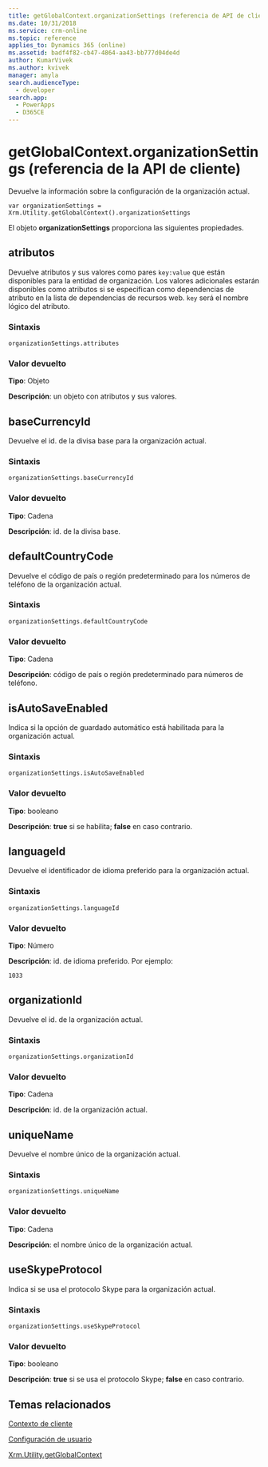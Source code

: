 ```yaml
---
title: getGlobalContext.organizationSettings (referencia de API de cliente) en aplicaciones basadas en modelos | MicrosoftDocs
ms.date: 10/31/2018
ms.service: crm-online
ms.topic: reference
applies_to: Dynamics 365 (online)
ms.assetid: badf4f82-cb47-4864-aa43-bb777d04de4d
author: KumarVivek
ms.author: kvivek
manager: amyla
search.audienceType:
  - developer
search.app:
  - PowerApps
  - D365CE
---
```

# <a name="getglobalcontextorganizationsettings-client-api-reference"></a>getGlobalContext.organizationSettings (referencia de la API de cliente)



Devuelve la información sobre la configuración de la organización actual. 

`var organizationSettings = Xrm.Utility.getGlobalContext().organizationSettings`

El objeto **organizationSettings** proporciona las siguientes propiedades.

## <a name="attributes"></a>atributos

Devuelve atributos y sus valores como pares `key:value` que están disponibles para la entidad de organización. Los valores adicionales estarán disponibles como atributos si se especifican como dependencias de atributo en la lista de dependencias de recursos web. `key` será el nombre lógico del atributo.

### <a name="syntax"></a>Sintaxis

`organizationSettings.attributes`

### <a name="return-value"></a>Valor devuelto

**Tipo**: Objeto

**Descripción**: un objeto con atributos y sus valores.

## <a name="basecurrencyid"></a>baseCurrencyId 

Devuelve el id. de la divisa base para la organización actual.

### <a name="syntax"></a>Sintaxis

`organizationSettings.baseCurrencyId`

### <a name="return-value"></a>Valor devuelto

**Tipo**: Cadena

**Descripción**: id. de la divisa base.

## <a name="defaultcountrycode"></a>defaultCountryCode 

Devuelve el código de país o región predeterminado para los números de teléfono de la organización actual.

### <a name="syntax"></a>Sintaxis

`organizationSettings.defaultCountryCode`

### <a name="return-value"></a>Valor devuelto

**Tipo**: Cadena

**Descripción**: código de país o región predeterminado para números de teléfono.

## <a name="isautosaveenabled"></a>isAutoSaveEnabled 

Indica si la opción de guardado automático está habilitada para la organización actual.

### <a name="syntax"></a>Sintaxis

`organizationSettings.isAutoSaveEnabled`

### <a name="return-value"></a>Valor devuelto

**Tipo**: booleano

**Descripción**: **true** si se habilita; **false** en caso contrario.

## <a name="languageid"></a>languageId 

Devuelve el identificador de idioma preferido para la organización actual.

### <a name="syntax"></a>Sintaxis

`organizationSettings.languageId`

### <a name="return-value"></a>Valor devuelto

**Tipo**: Número

**Descripción**: id. de idioma preferido. Por ejemplo:

`1033`

## <a name="organizationid"></a>organizationId 

Devuelve el id. de la organización actual.

### <a name="syntax"></a>Sintaxis

`organizationSettings.organizationId`

### <a name="return-value"></a>Valor devuelto

**Tipo**: Cadena

**Descripción**: id. de la organización actual.

## <a name="uniquename"></a>uniqueName 

Devuelve el nombre único de la organización actual.

### <a name="syntax"></a>Sintaxis

`organizationSettings.uniqueName`

### <a name="return-value"></a>Valor devuelto

**Tipo**: Cadena

**Descripción**: el nombre único de la organización actual.

## <a name="useskypeprotocol"></a>useSkypeProtocol 

Indica si se usa el protocolo Skype para la organización actual.

### <a name="syntax"></a>Sintaxis

`organizationSettings.useSkypeProtocol`

### <a name="return-value"></a>Valor devuelto

**Tipo**: booleano

**Descripción**: **true** si se usa el protocolo Skype; **false** en caso contrario.


## <a name="related-topics"></a>Temas relacionados

[Contexto de cliente](client.md)

[Configuración de usuario](userSettings.md)

[Xrm.Utility.getGlobalContext](../getGlobalContext.md)